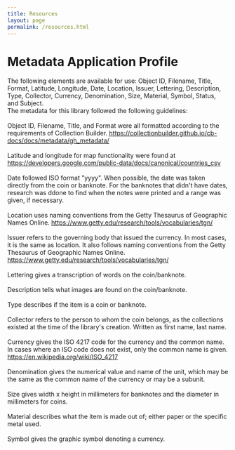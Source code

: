 ```yaml
---
title: Resources 
layout: page
permalink: /resources.html
---
```


# Metadata Application Profile

The following elements are available for use: Object ID, Filename, Title, Format, Latitude, Longitude, Date, Location, Issuer, Lettering, Description, Type, Collector, Currency, Denomination, Size, Material, Symbol, Status, and Subject. 
<br>
The metadata for this library followed the following guidelines:
<br>
<br>
Object ID, Filename, Title, and Format were all formatted according to the requirements of Collection Builder. https://collectionbuilder.github.io/cb-docs/docs/metadata/gh_metadata/ 
<br>
<br>
Latitude and longitude for map functionality were found at https://developers.google.com/public-data/docs/canonical/countries_csv 
<br>
<br>
Date followed ISO format "yyyy". When possible, the date was taken directly from the coin or banknote. For the banknotes that didn't have dates, research was ddone to find when the notes were printed and a range was given, if necessary. 
<br>
<br>
Location uses naming conventions from the Getty Thesaurus of Geographic Names Online. https://www.getty.edu/research/tools/vocabularies/tgn/
<br>
<br>
Issuer refers to the governing body that issued the currency. In most cases, it is the same as location. It also follows naming conventions from the Getty Thesaurus of Geographic Names Online. https://www.getty.edu/research/tools/vocabularies/tgn/
<br>
<br>
Lettering gives a transcription of words on the coin/banknote.
<br>
<br>
Description tells what images are found on the coin/banknote.
<br>
<br>
Type describes if the item is a coin or banknote.
<br>
<br>
Collector refers to the person to whom the coin belongs, as the collections existed at the time of the library's creation. Written as first name, last name.
<br>
<br>
Currency gives the ISO 4217 code for the currency and the common name. In cases where an ISO code does not exist, only the common name is given. https://en.wikipedia.org/wiki/ISO_4217
<br>
<br>
Denomination gives the numerical value and name of the unit, which may be the same as the common name of the currency or may be a subunit. 
<br>
<br>
Size gives width x height in millimeters for banknotes and the diameter in millimeters for coins.
<br>
<br>
Material describes what the item is made out of; either paper or the specific metal used.
<br>
<br>
Symbol gives the graphic symbol denoting a currency. 